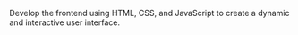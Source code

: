 Develop the frontend using HTML, CSS, and JavaScript to create a dynamic and interactive user interface.

